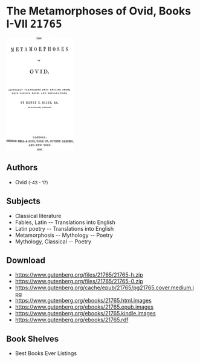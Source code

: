 # The Metamorphoses of Ovid, Books I-VII <kbd>21765</kbd>

![](./cover.medium.jpg "")

## Authors


 - Ovid <small>(-43 - 17)</small>

## Subjects


 - Classical literature
 - Fables, Latin -- Translations into English
 - Latin poetry -- Translations into English
 - Metamorphosis -- Mythology -- Poetry
 - Mythology, Classical -- Poetry

## Download


 - https://www.gutenberg.org/files/21765/21765-h.zip
 - https://www.gutenberg.org/files/21765/21765-0.zip
 - https://www.gutenberg.org/cache/epub/21765/pg21765.cover.medium.jpg
 - https://www.gutenberg.org/ebooks/21765.html.images
 - https://www.gutenberg.org/ebooks/21765.epub.images
 - https://www.gutenberg.org/ebooks/21765.kindle.images
 - https://www.gutenberg.org/ebooks/21765.rdf

## Book Shelves


 - Best Books Ever Listings
